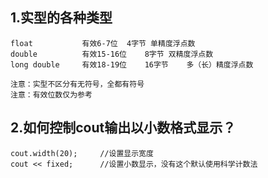## 1.实型的各种类型
	float			有效6-7位	4字节	单精度浮点数
	double			有效15-16位	8字节	双精度浮点数
	long double		有效18-19位	16字节	多（长）精度浮点数
	
	注意：实型不区分有无符号，全都有符号
	注意：有效位数仅为参考
	
## 2.如何控制cout输出以小数格式显示？
	cout.width(20);		//设置显示宽度
	cout << fixed;		//设置小数显示，没有这个默认使用科学计数法